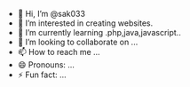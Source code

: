 - 👋 Hi, I’m @sak033
- 👀 I’m interested in creating websites.
- 🌱 I’m currently learning .php,java,javascript..
- 💞️ I’m looking to collaborate on ...
- 📫 How to reach me ...
- 😄 Pronouns: ...
- ⚡ Fun fact: ...

<!---
sak033/sak033 is a ✨ special ✨ repository because its `README.md` (this file) appears on your GitHub profile.
You can click the Preview link to take a look at your changes.
--->

